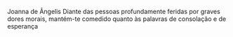 Joanna de Ângelis
Diante das pessoas profundamente feridas por graves dores morais, mantém-te comedido quanto às palavras de consolação e de esperança
